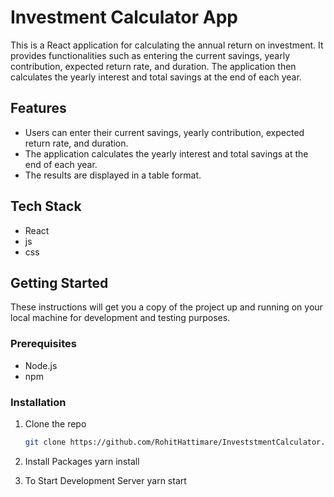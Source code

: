 # Investment Calculator App

This is a React application for calculating the annual return on investment. It provides functionalities such as entering the current savings, yearly contribution, expected return rate, and duration. The application then calculates the yearly interest and total savings at the end of each year.

## Features

- Users can enter their current savings, yearly contribution, expected return rate, and duration.
- The application calculates the yearly interest and total savings at the end of each year.
- The results are displayed in a table format.

## Tech Stack

- React
- js
- css
  
## Getting Started

These instructions will get you a copy of the project up and running on your local machine for development and testing purposes.

### Prerequisites

- Node.js
- npm

### Installation

1. Clone the repo
   ```sh
   git clone https://github.com/RohitHattimare/InveststmentCalculator.git

2. Install Packages
     yarn install

3. To Start Development Server
     yarn start
